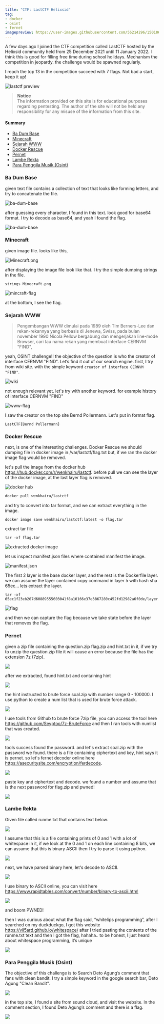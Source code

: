 ```yaml
---
title: "CTF: LastCTF Helixsid"
tag:
- docker
- osint
- fernet
imagepreview: https://user-images.githubusercontent.com/56214296/150106770-c98d66bc-4653-4cf1-a5e3-ad0345d1bb55.png
---
```


A few days ago I joined the CTF competition called LastCTF hosted by the Helixsid 
community held from 25 December 2021 until 11 January 2022. I think this is good 
for filling free time during school holidays. Mechanism the competition in 
jeopardy. the challenge would be spawned regularly.

I reach the top 13 in the competition succeed with 7 flags. Not bad a start, keep it up!

![lastctf preview](/assets/images/preview/lastctf-thumb.png)

> **Notice** <br />
> The information provided on this site is for educational purposes regarding 
> pentesting. The author of the site will not be held any responsibility for any 
> misuse of the information from this site.

#### Summary

* [Ba Dum Base](#ba-dum-base)
* [Minecraft](#minecraft)
* [Sejarah WWW](#sejarah-www)
* [Docker Rescue](#docker-rescue)
* [Pernet](#pernetg)
* [Lambe Rekta](#lambe-rekta)
* [Para Penggila Musik (Osint)](#para-penggila-musik-osint)

### Ba Dum Base

given text file contains a collection of text that looks like forming letters, 
and try to concatenate the file.

![ba-dum-base](/assets/images/writeup/ba-dum-base.png)

after guessing every character, I found in this text. look good for base64 format. 
I try to decode as base64, and yeah I found the flag.

![ba-dum-base](/assets/images/writeup/ba-dum-base-flag.png)

### Minecraft

given image file. looks like this,

![Minecraft.png](/assets/images/writeup/minecraft.png.png)

after displaying the image file look like that. I try the simple dumping strings 
in the file.

```shell
strings Minecraft.png
```

![mincraft-flag](/assets/images/writeup/minecraft-flag.png)

at the bottom, I see the flag.

### Sejarah WWW

> Pengembangan WWW dimulai pada 1989 oleh Tim Berners-Lee dan
rekan-rekannya yang berbasis di Jenewa, Swiss, pada bulan november 1990
Nicola Pellow bergabung dan mengerjakan line-mode Browser, cari tau nama
rekan yang membuat interface CERNVM "FIND",

yeah, OSINT challenge!! the objective of the question is who the creator of 
interface CERNVM "FIND". Let’s find it out of our search engine. first, I try 
from wiki site. with the simple keyword ``creator of interface CERNVM "FIND"``.

![wiki](/assets/images/writeup/wiki-www.png)

not enough relevant yet. let's try with another keyword. for example history of 
interface CERNVM "FIND"

![www-flag](/assets/images/writeup/osint-www.png)

I saw the creator on the top site Bernd Pollermann. Let's put in format flag.

```text
LastCTF{Bernd Pollermann}
```

### Docker Rescue

next, is one of the interesting challenges. Docker Rescue we should dumping file 
in docker image in /var/lastctf/flag.txt but, if we ran the docker image flag 
would be removed.

let's pull the image from the docker hub https://hub.docker.com/r/wenkhairu/lastctf. 
before pull we can see the layer of the docker image, at the last layer flag is 
removed.

![docker hub](/assets/images/writeup/docker-layer.png)

```bash
docker pull wenkhairu/lastctf
```
and try to convert into tar format, and we can extract everything in the image.

```shell
docker image save wenkhairu/lastctf:latest -o flag.tar
```

extract tar file 

```shell
tar -xf flag.tar
```

![extracted docker image](/assets/images/writeup/docker-extracted.png)

let us inspect manifest.json files where contained manifest the image.

![manifest.json](/assets/images/writeup/docker-manifest.png)

The first 2 layer is the base docker layer, and the rest is the Dockerfile layer. 
we can assume the layer contained copy command in layer 5 with hash sha 65ec...
lets extract the layer.

```shell
tar -xf 65ec1f23eb207d60889555603041f8a10166e37e3867280c452fd12982a6f0de/layer.tar
```

![flag](/assets/images/writeup/docker-flag.png)

and then we can capture the flag because we take state before the layer that 
removes the flag.

### Pernet

given a zip file containing the question.zip flag.zip and hint.txt in it, if we 
try to unzip the question.zip file it will cause an error because the file has 
the extension 7z (7zip).

![](/assets/images/writeup/pernet-zip.png)

after we extracted, found hint.txt and containing hint

![](/assets/images/writeup/pernet-hing.png)

the hint instructed to brute force soal.zip with number range 0 - 100000. I use 
python to create a num list that is used for brute force attack.

![](/assets/images/writeup/pernet-numlist-py.png)

I use tools from Github to brute force 7zip file, you can access the tool here 
https://github.com/Seyptoo/7z-BruteForce and then I ran tools with numlist that 
was created.

![](/assets/images/writeup/pernet-found-pass.png)

tools success found the password. and let's extract soal.zip with the password 
we found. there is a file containing ciphertext and key, hint says it is pernet. 
so let's fernet decoder online here https://asecuritysite.com/encryption/ferdecode.

![](/assets/images/writeup/pernet-key-chiper.png)

paste key and ciphertext and decode. we found a number and assume that is the 
next password for flag.zip and pwned!

![](/assets/images/writeup/pernet-flag-pass.png)

### Lambe Rekta

Given file called runme.txt that contains text below.

![](/assets/images/writeup/lambe-runme.png)

I assume that this is a file containing prints of 0 and 1 with a lot of whitespace 
in it, if we look at the 0 and 1 on each line containing 8 bits, we can assume 
that this is binary ASCII then I try to parse it using python.

![](/assets/images/writeup/lambe-parsing.png)

next, we have parsed binary here, let's decode to ASCII.

![](/assets/images/writeup/lambe-binary.png)

I use binary to ASCII online, you can visit here https://www.rapidtables.com/convert/number/binary-to-ascii.html

![](/assets/images/writeup/lambe-flag.png)

and boom PWNED!               

then I was curious about what the flag said, “whitelips programming”, after I 
searched on my duckduckgo, I got this website https://vii5ard.github.io/whitespace/ 
after I tried pasting the contents of the runme.txt text and then I got the flag, 
hahaha.. to be honest, I just heard about whitespace programming, it’s unique

![](/assets/images/writeup/lambe-whitelips.png)

### Para Penggila Musik (Osint)

The objective of this challenge is to Search Deto Agung’s comment that fans with 
clean bandit. I try a simple keyword in the google search bar, Deto Agung 
"Clean Bandit".

![](/assets/images/writeup/para-penggila-musik.png)

in the top site, I found a site from sound cloud, and visit the website. In the 
comment section, I found Deto Agung’s comment and there is a flag.

![](/assets/images/writeup/para-penggila-musik-flag.png)
